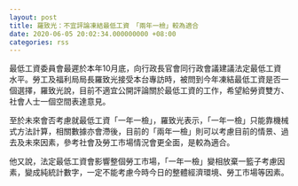 ```yaml
---
layout: post
title: 羅致光：不宜評論凍結最低工資　「兩年一檢」較為適合
date: 2020-06-05 20:02:34.000000000 +08:00
categories: rss
---
```


最低工資委員會最遲於本年10月底，向行政長官會同行政會議建議法定最低工資水平。勞工及福利局局長羅致光接受本台專訪時，被問到今年凍結最低工資是否一個選擇，羅致光說，目前不適宜公開評論關於最低工資的工作，希望給勞資雙方、社會人士一個空間表達意見。

至於未來會否考慮就最低工資「一年一檢」，羅致光表示，「一年一檢」只能靠機械式方法計算，相關數據亦會滯後，目前的「兩年一檢」則可以考慮目前的情景、過去及未來因素，參考社會及勞工市場情況會更全面，是較為適合。

他又說，法定最低工資會影響整個勞工市場，「一年一檢」變相放棄一籃子考慮因素，變成純統計數字，一定不能考慮今時今日的整體經濟環境、勞工市場等因素。
